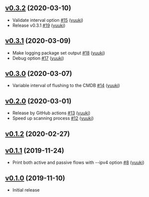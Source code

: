 ## [v0.3.2](https://github.com/yuuki/transtracer/compare/v0.3.1...v0.3.2) (2020-03-10)

* Validate interval option [#15](https://github.com/yuuki/transtracer/pull/15) ([yuuki](https://github.com/yuuki))
* Release v0.3.1 [#19](https://github.com/yuuki/transtracer/pull/19) ([yuuki](https://github.com/yuuki))

## [v0.3.1](https://github.com/yuuki/transtracer/compare/v0.3.0...v0.3.1) (2020-03-09)

* Make logging package set output [#18](https://github.com/yuuki/transtracer/pull/18) ([yuuki](https://github.com/yuuki))
* Debug option [#17](https://github.com/yuuki/transtracer/pull/17) ([yuuki](https://github.com/yuuki))

## [v0.3.0](https://github.com/yuuki/transtracer/compare/v0.2.0...v0.3.0) (2020-03-07)

* Variable interval of flushing to the CMDB [#14](https://github.com/yuuki/transtracer/pull/14) ([yuuki](https://github.com/yuuki))

## [v0.2.0](https://github.com/yuuki/transtracer/compare/v0.1.2...v0.2.0) (2020-03-01)

* Release by GitHub actions [#13](https://github.com/yuuki/transtracer/pull/13) ([yuuki](https://github.com/yuuki))
* Speed up scanning process [#12](https://github.com/yuuki/transtracer/pull/12) ([yuuki](https://github.com/yuuki))

## [v0.1.2](https://github.com/yuuki/transtracer/compare/v0.1.2...v0.1.2) (2020-02-27)


## [v0.1.1](https://github.com/yuuki/transtracer/compare/v0.1.0...v0.1.1) (2019-11-24)

* Print both active and passive flows with --ipv4 option [#8](https://github.com/yuuki/transtracer/pull/8) ([yuuki](https://github.com/yuuki))

## [v0.1.0](https://github.com/yuuki/transtracer/compare/f3c6ecd52904...v0.1.0) (2019-11-10)

* Initial release
